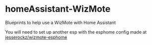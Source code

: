 # homeAssistant-WizMote
Blueprints to help use a WizMote with Home Assistant

You will need to set up another esp with the esphome config made at [jesserockz/wizmote-esphome](https://github.com/jesserockz/wizmote-esphome)
